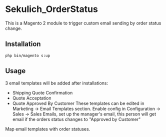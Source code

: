 # Sekulich_OrderStatus
This is a Magento 2 module to trigger custom email sending by order status change.

## Installation
```php bin/magento s:up```

## Usage
3 email templates will be added after installations:
* Shipping Quote Confirmation
* Quote Acceptation
* Quote Approved By Customer
These templates can be edited in Marketing -> Email Templates section.
Enable config in Configuration -> Sales -> Sales Emails, set up the manager's email, this person will get email if the orders status changes to "Approved by Customer"

Map email templates with order statuses.

